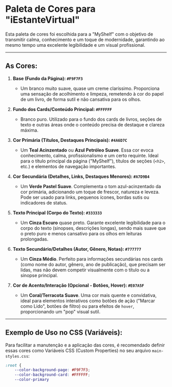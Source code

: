 # Paleta de Cores para "iEstanteVirtual"

Esta paleta de cores foi escolhida para a "MyShelf" com o objetivo de transmitir calma, conhecimento e um toque de modernidade, garantindo ao mesmo tempo uma excelente legibilidade e um visual profissional.

---

## As Cores:

1.  **Base (Fundo da Página): `#F9F7F3`**
    * Um branco muito suave, quase um creme claríssimo. Proporciona uma sensação de acolhimento e limpeza, remetendo à cor do papel de um livro, de forma sutil e não cansativa para os olhos.

2.  **Fundo dos Cards/Conteúdo Principal: `#FFFFFF`**
    * Branco puro. Utilizado para o fundo dos cards de livros, seções de texto e outras áreas onde o conteúdo precisa de destaque e clareza máxima.

3.  **Cor Primária (Títulos, Destaques Principais): `#4A6D7C`**
    * Um **Teal Acinzentado** ou **Azul Petróleo Suave**. Essa cor evoca conhecimento, calma, profissionalismo e um certo requinte. Ideal para o título principal da página ("MyShelf"), títulos de seções (`<h2>`, etc.) e elementos de navegação importantes.

4.  **Cor Secundária (Detalhes, Links, Destaques Menores): `#A7D9B4`**
    * Um **Verde Pastel Suave**. Complementa o tom azul-acinzentado da cor primária, adicionando um toque de frescor, natureza e leveza. Pode ser usado para links, pequenos ícones, bordas sutis ou indicadores de status.

5.  **Texto Principal (Corpo do Texto): `#333333`**
    * Um **Cinza Escuro** quase preto. Garante excelente legibilidade para o corpo do texto (sinopses, descrições longas), sendo mais suave que o preto puro e menos cansativo para os olhos em leituras prolongadas.

6.  **Texto Secundário/Detalhes (Autor, Gênero, Notas): `#777777`**
    * Um **Cinza Médio**. Perfeito para informações secundárias nos cards (como nome do autor, gênero, ano de publicação), que precisam ser lidas, mas não devem competir visualmente com o título ou a sinopse principal.

7.  **Cor de Acento/Interação (Opcional - Botões, Hover): `#E07A5F`**
    * Um **Coral/Terracota Suave**. Uma cor mais quente e convidativa, ideal para elementos interativos como botões de ação ("Marcar como Lido", botões de filtro) ou para efeitos de `hover`, proporcionando um "pop" visual sutil.

---

## Exemplo de Uso no CSS (Variáveis):

Para facilitar a manutenção e a aplicação das cores, é recomendado definir essas cores como Variáveis CSS (Custom Properties) no seu arquivo `main-styles.css`:

```css
:root {
    --color-background-page: #F9F7F3;
    --color-background-card: #FFFFFF;
    --color-primary
